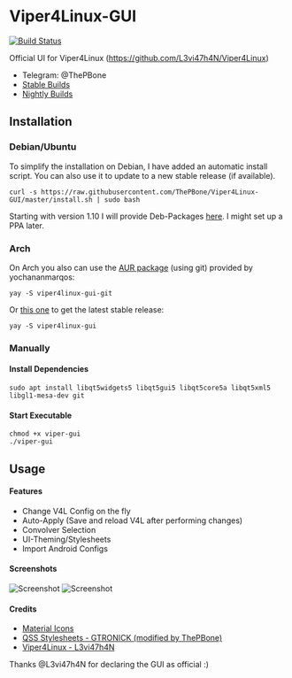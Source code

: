 # Viper4Linux-GUI
[![Build Status](https://travis-ci.org/ThePBone/Viper4Linux-GUI.svg?branch=master)](https://travis-ci.org/ThePBone/Viper4Linux-GUI)

Official UI for Viper4Linux (https://github.com/L3vi47h4N/Viper4Linux)
  * Telegram: @ThePBone
  * [Stable Builds](https://github.com/ThePBone/Viper4Linux-GUI/releases)
  * [Nightly Builds](https://nightly.thebone.cf/viper-gui/?C=M;O=D)
## Installation
### Debian/Ubuntu
To simplify the installation on Debian, I have added an automatic install script.
You can also use it to update to a new stable release (if available).
```
curl -s https://raw.githubusercontent.com/ThePBone/Viper4Linux-GUI/master/install.sh | sudo bash
```
Starting with version 1.10 I will provide Deb-Packages [here](https://github.com/ThePBone/Viper4Linux-GUI/releases). I might set up a PPA later.
### Arch
On Arch you also can use the [AUR package](https://aur.archlinux.org/packages/viper4linux-gui-git/) (using git) provided by yochananmarqos:
```
yay -S viper4linux-gui-git  
```
Or [this one](https://aur.archlinux.org/packages/viper4linux-gui) to get the latest stable release:
```
yay -S viper4linux-gui 
```
### Manually
#### Install Dependencies

```
sudo apt install libqt5widgets5 libqt5gui5 libqt5core5a libqt5xml5 libgl1-mesa-dev git
```

#### Start Executable
```
chmod +x viper-gui
./viper-gui
```

## Usage
#### Features
  * Change V4L Config on the fly 
  * Auto-Apply (Save and reload V4L after performing changes)
  * Convolver Selection
  * UI-Theming/Stylesheets
  * Import Android Configs

#### Screenshots
![Screenshot](https://github.com/ThePBone/Viper4Linux-GUI/blob/master/screenshots/tab1.png?raw=true)
![Screenshot](https://github.com/ThePBone/Viper4Linux-GUI/blob/master/screenshots/tab3_dark.png?raw=true)
#### Credits
  * [Material Icons](https://material.io/tools/icons/)
  * [QSS Stylesheets - GTRONICK (modified by ThePBone)](https://github.com/GTRONICK/QSS)
  * [Viper4Linux - L3vi47h4N](https://github.com/L3vi47h4N/Viper4Linux)

Thanks @L3vi47h4N for declaring the GUI as official :)
